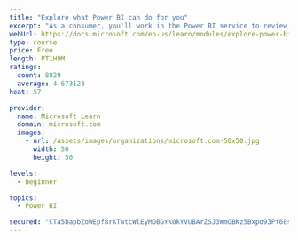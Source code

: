 ```yaml
---
title: "Explore what Power BI can do for you"
excerpt: "As a consumer, you'll work in the Power BI service to review and interact with content that has been shared with you. This module provides the foundational information that you need to work effectively in the Power BI service."
webUrl: https://docs.microsoft.com/en-us/learn/modules/explore-power-bi-service/
type: course
price: Free
length: PT1H9M
ratings:
  count: 8829
  average: 4.673123
heat: 57

provider:
  name: Microsoft Learn
  domain: microsoft.com
  images:
    - url: /assets/images/organizations/microsoft.com-50x50.jpg
      width: 50
      height: 50

levels:
  - Beginner

topics:
  - Power BI

secured: "CTa5bapbZoWEpf8rKTwtcWlEyMDBGYK0kYVUBArZSJ3WmOBKz5Bxpo93Pf68s/4Mr6rrQpe7lsU6RZ/Wp1GGTwzV96zuOCs0HOhBmJaqagxt3DIikF4iLGewJgQmWIdU4lVoMSy8c7a8+pzBkpG2nDIuzKLSXgjl43sNn0JVAg7bX8QzIgqAZNcAnvpAmGOozHUqscFh5njGyn2nYdLnlxW5A9wHwXWR0CBMTSVjitz2CqXiSgDajV5pv1dIDvTKQ3su+5OmJn+4ykEndD/sdsD7TlLho5lgWWRr662lP3p5U9WLwwKCt4OXEz5pLcUH60znULdji0x4Xj6duOrFS0vPNOKPy3OLCvAaaLeIt/Vmw+RFmznph0IVy+COhZeiwhZRQAcyx+eqjknNmxRitPEt1UK4G4LT5NXs7ITJKhM=;URJq0WUa7hA2tOLCTufbTg=="
---
```


